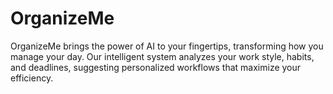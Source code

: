 # OrganizeMe
OrganizeMe brings the power of AI to your fingertips, transforming how you manage your day.  Our intelligent system analyzes your work style, habits, and deadlines, suggesting personalized workflows that maximize your efficiency. 

